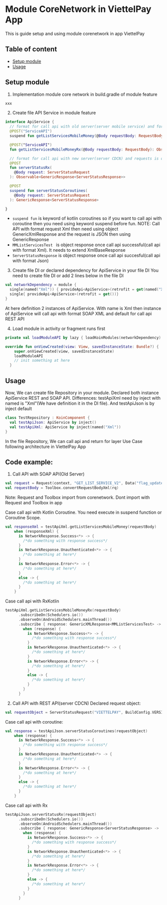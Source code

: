 # Module CoreNetwork in ViettelPay App
This is guide setup and using module corenetwork in app ViettelPay
## Table of content
- [Setup module](#setup-module)
- [Usage](#usage)
## Setup module 
1. Implementation module core network in build.gradle of module feature
```java
xxx
```
2. Create file API Service in module feature
```kotlin
interface ApiService {
  // format for call api with old server(server mobile service) and format requests is SOAP Xml
  @POST("ServiceAPI")
  suspend fun getListServicesMobileMoney(@Body requestBody: RequestBody): GenericXmlResponse<MMListServicesTest>

  @POST("ServiceAPI")
  fun getListServicesMobileMoneyRx(@Body requestBody: RequestBody): Observable<GenericXmlResponse<MMListServicesTest>>

  // format for call api with new server(server CDCN) and requests is object json
  @POST
  fun serverStatusRx(
    @Body request: ServerStatusRequest
  ): Observable<GenericResponse<ServerStatusResponse>>

  @POST
  suspend fun serverStatusCoroutines(
    @Body request: ServerStatusRequest
  ): GenericResponse<ServerStatusResponse>

}
```
- ``` suspend fun ``` is keyword of kotlin coroutines so if you want to call api with coroutine then you need using keyword suspend before fun.
NOTE: Call API with format request Xml then need using object GenericXmlResponse and the request is JSON then using GenericResponse
- ```MMListServicesTest ``` is object response once call api successful(call api with format Xml). It needs to extend XmlBaseResponse
- ```ServerStatusResponse``` is object response once call api succesful(call api with format Json)

3. Create file DI or declared dependency for ApiService in your file DI
You need to create file DI or add 2 lines below in the file DI
```kotlin
val networkDependency = module {
  single(named("Xml")) { provideApi<ApiService>(retrofit = get(named("Xml"))) }
  single{ provideApi<ApiService>(retrofit = get())}
}
```
At here definition 2 instances of ApiService. With name is Xml then instance of ApiService will call api with format SOAP XML and default for call api REST API

4. Load module in activity or fragment runs first
```kotlin
private val loadModuleAPI by lazy { loadKoinModules(networkDependency) }

override fun onViewCreated(view: View, savedInstanceState: Bundle?) {
    super.onViewCreated(view, savedInstanceState)
    loadModuleAPI
    // init something at here
  }
```
## Usage
Now, We can create file Repository in your module. 
Declared both instance ApiService REST and SOAP API.
Differences: testApiXml need by inject with named is "Xml"(We have definition it in the DI file). And testApiJson is by inject default 
``` kotlin
class TestRepository : KoinComponent {
  val testApiJson: ApiService by inject()
  val testApiXml: ApiService by inject(named("Xml"))
}
```
In the file Repository, We can call api and return for layer Use Case following architecture in ViettelPay App
## Code example:
1. Call API with SOAP API(Old Server)
``` kotlin
val request = Request(context, "GET_LIST_SERVICE_V2", Data("flag_update_service_client", "0"), Data("is_new", "1"))
val requestBody = Toolbox.convertRequestBodyXml(rq)
```
Note: Request and Toolbox import from corenetwork. Dont import with Request and Toolbox in app

Case call api with Kotlin Coroutine. You need execute in suspend function or Coroutine Scope.
```kotlin
val responseXml = testApiXml.getListServicesMobileMoney(requestBody)
    when (responseXml) {
      is NetworkResponse.Success<*> -> {
        /*do something with response success*/
      }
      is NetworkResponse.Unauthenticated<*> -> {
        /*do something at here*/
      }
      is NetworkResponse.Error<*> -> {
        /*do something at here*/
      }
      else -> {
        /*do something at here*/
      }
    }
```
Case call api with RxKotlin
```kotlin
testApiXml.getListServicesMobileMoneyRx(requestBody)
      .subscribeOn(Schedulers.io())
      .observeOn(AndroidSchedulers.mainThread())
      .subscribe { response: GenericXMLResponse<MMListServicesTest> ->
        when (response) {
          is NetworkResponse.Success<*> -> {
            /*do something with response success*/
          }
          is NetworkResponse.Unauthenticated<*> -> {
            /*do something at here*/
          }
          is NetworkResponse.Error<*> -> {
            /*do something at here*/
          }
          else -> {
            /*do something at here*/
          }
        }
      }
```

2. Call API with REST API(server CDCN)
Declared request object:
```kotlin
val requestObject = ServerStatusRequest("VIETTELPAY", BuildConfig.VERSION_NAME, Toolbox.getUUID(), "android")
```
Case call api with coroutine:
```kotlin
val response = testApiJson.serverStatusCoroutines(requestObject)
    when (response) {
      is NetworkResponse.Success<*> -> {
        /*do something with response success*/
      }
      is NetworkResponse.Unauthenticated<*> -> {
        /*do something at here*/
      }
      is NetworkResponse.Error<*> -> {
        /*do something at here*/
      }
      else -> {
        /*do something at here*/
      }
    }
```
Case call api with Rx
```kotlin
testApiJson.serverStatusRx(requestObject)
      .subscribeOn(Schedulers.io())
      .observeOn(AndroidSchedulers.mainThread())
      .subscribe { response: GenericResponse<ServerStatusResponse> ->
        when (response) {
          is NetworkResponse.Success<*> -> {
            /*do something with response success*/
          }
          is NetworkResponse.Unauthenticated<*> -> {
            /*do something at here*/
          }
          is NetworkResponse.Error<*> -> {
            /*do something at here*/
          }
          else -> {
            /*do something at here*/
          }
        }
      }
```
